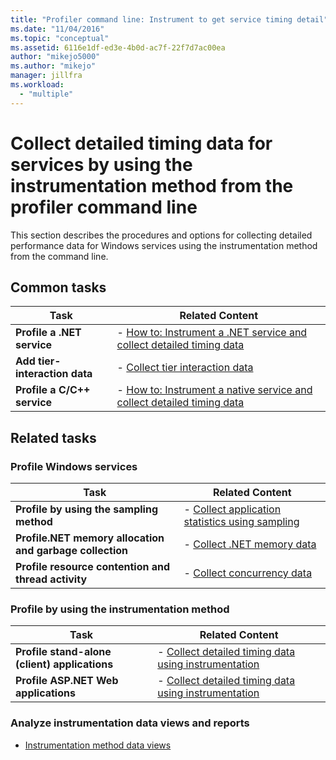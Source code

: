 ```yaml
---
title: "Profiler command line: Instrument to get service timing detail"
ms.date: "11/04/2016"
ms.topic: "conceptual"
ms.assetid: 6116e1df-ed3e-4b0d-ac7f-22f7d7ac00ea
author: "mikejo5000"
ms.author: "mikejo"
manager: jillfra
ms.workload:
  - "multiple"
---
```

# Collect detailed timing data for services by using the instrumentation method from the profiler command line
This section describes the procedures and options for collecting detailed performance data for Windows services using the instrumentation method from the command line.

## Common tasks

|Task|Related Content|
|----------|---------------------|
|**Profile a .NET service**|-   [How to: Instrument a .NET service and collect detailed timing data](../profiling/how-to-instrument-a-dotnet-service-and-collect-detailed-timing-data-by-using-the-profiler-command-line.md)|
|**Add tier-interaction data**|-   [Collect tier interaction data](../profiling/adding-tier-interaction-data-from-the-command-line.md)|
|**Profile a C/C++ service**|-   [How to: Instrument a native service and collect detailed timing data](../profiling/how-to-instrument-a-native-service-and-collect-detailed-timing-data-by-using-the-profiler-command-line.md)|

## Related tasks

### Profile Windows services

|Task|Related Content|
|----------|---------------------|
|**Profile by using the sampling method**|-   [Collect application statistics using sampling](../profiling/collecting-application-statistics-for-services-by-using-the-profiler-sampling-method.md)|
|**Profile.NET memory allocation and garbage collection**|-   [Collect .NET memory data](../profiling/collecting-memory-data-from-dotnet-framework-services-by-using-the-profiler-command-line.md)|
|**Profile resource contention and thread activity**|-   [Collect concurrency data](../profiling/collecting-concurrency-data-for-a-service-by-using-the-profiler-command-line.md)|

### Profile by using the instrumentation method

|Task|Related Content|
|----------|---------------------|
|**Profile stand-alone (client) applications**|-   [Collect detailed timing data using instrumentation](../profiling/collecting-detailed-timing-data-for-a-stand-alone-application.md)|
|**Profile ASP.NET Web applications**|-   [Collect detailed timing data using instrumentation](../profiling/collecting-detailed-timing-data-aspnet-profiler-instrumentation-method.md)|

### Analyze instrumentation data views and reports
- [Instrumentation method data views](../profiling/instrumentation-method-data-views.md)
